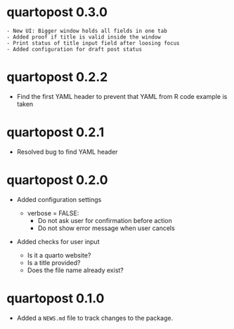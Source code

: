 # quartopost 0.3.0

    - New UI: Bigger window holds all fields in one tab
    - Added proof if title is valid inside the window
    - Print status of title input field after loosing focus
    - Added configuration for draft post status

# quartopost 0.2.2

* Find the first YAML header to prevent that YAML from R code example is taken 


# quartopost 0.2.1

* Resolved bug to find YAML header

# quartopost 0.2.0

* Added configuration settings
    - verbose = FALSE: 
      - Do not ask user for confirmation before action 
      - Do not show error message when user cancels


* Added checks for user input
    - Is it a quarto website?
    - Is a title provided?
    - Does the file name already exist?

# quartopost 0.1.0

* Added a `NEWS.md` file to track changes to the package.
